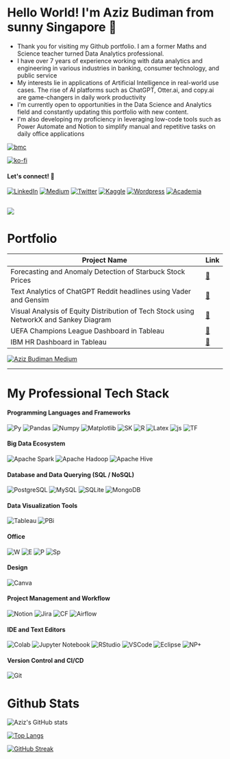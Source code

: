 # Hello World! I'm Aziz Budiman from sunny Singapore 👋

* Thank you for visiting my Github portfolio. I am a former Maths and Science teacher turned Data Analytics professional. 
* I have over 7 years of experience working with data analytics and engineering in various industries in banking, consumer technology, and public service
* My interests lie in applications of Artificial Intelligence in real-world use cases. The rise of AI platforms such as ChatGPT, Otter.ai, and copy.ai are game-changers in daily work productivity
* I'm currently open to opportunities in the Data Science and Analytics field and constantly updating this portfolio with new content.
* I'm also developing my proficiency in leveraging low-code tools such as Power Automate and Notion to simplify manual and repetitive tasks on daily office applications

[![bmc](https://img.shields.io/badge/Buy_Me_A_Coffee-FFDD00?style=for-the-badge&logo=buy-me-a-coffee&logoColor=black)](http://www.buymeacoffee.com/azizbudiman)

[![ko-fi](https://ko-fi.com/img/githubbutton_sm.svg)](https://ko-fi.com/X8X6LSCO4)

#### Let's connect! 🤝
[![LinkedIn](https://img.shields.io/badge/LinkedIn-0077B5?style=for-the-badge&logo=linkedin&logoColor=white)](https://www.linkedin.com/in/azizbudiman/)
[![Medium](https://img.shields.io/badge/Medium-12100E?style=for-the-badge&logo=medium&logoColor=white)](http://www.medium.com/@azizbudiman)
[![Twitter](https://img.shields.io/badge/Twitter-1DA1F2?style=for-the-badge&logo=twitter&logoColor=white)](http://www.twitter.com/sigmaindata)
[![Kaggle](https://img.shields.io/badge/Kaggle-20BEFF?style=for-the-badge&logo=Kaggle&logoColor=white)](http://www.kaggle.com/skyzizou86/)
[![Wordpress](https://img.shields.io/badge/Wordpress-21759B?style=for-the-badge&logo=wordpress&logoColor=white)](http://echoesofalgebra.wordpress.com)
[![Academia](https://img.shields.io/badge/Academia-fff?style=for-the-badge&logo=academia&logoColor=black)](https://suss-sg.academia.edu/azizbudiman)

![](https://komarev.com/ghpvc/?username=aziz0519)
---
# Portfolio

| Project Name | Link |
| ------ | ---- |
| Forecasting and Anomaly Detection of Starbuck Stock Prices |  [🔗](https://medium.com/data-and-beyond/forecasting-anomaly-detection-of-starbucks-stock-prices-using-tensorflow-and-adtk-8b8cdafc66d6)  |
| Text Analytics of ChatGPT Reddit headlines using Vader and Gensim | [🔗](https://medium.com/data-and-beyond/sentiment-analysis-and-topic-modelling-of-reddit-headlines-using-vader-and-gensim-a3ecf2062815) |
| Visual Analysis of Equity Distribution of Tech Stock using NetworkX and Sankey Diagram | [🔗](https://medium.com/data-and-beyond/visual-analysis-of-djia-equity-index-distribution-using-networkx-and-sankey-diagram-1b44d6022d) |
| UEFA Champions League Dashboard in Tableau | [🔗](https://public.tableau.com/app/profile/azizbk1919/viz/UEFAChampionsLeagueDashboard_16892291463720/Dashboard1) |
| IBM HR Dashboard in Tableau | [🔗](https://public.tableau.com/app/profile/azizbk1919/viz/HRDashboard2_15933573880420/Overview) |


[![Aziz Budiman Medium](https://github-readme-medium.vercel.app/?username=azizbudiman&limit=2&bg=black&text=white)](https://medium.com/@azizbudiman)

---
# My Professional Tech Stack

#### Programming Languages and Frameworks
![Py](https://img.shields.io/badge/Python-14354C?style=for-the-badge&logo=python&logoColor=white)
![Pandas](https://img.shields.io/badge/Pandas-2C2D72?style=for-the-badge&logo=pandas&logoColor=white)
![Numpy](https://img.shields.io/badge/Numpy-777BB4?style=for-the-badge&logo=numpy&logoColor=white)
![Matplotlib](https://img.shields.io/badge/Matplotlib-%23ffffff.svg?style=for-the-badge&logo=Matplotlib&logoColor=black)
![SK](https://img.shields.io/badge/scikit_learn-F7931E?style=for-the-badge&logo=scikit-learn&logoColor=white)
![R](https://img.shields.io/badge/R-276DC3?style=for-the-badge&logo=r&logoColor=white)
![Latex](https://img.shields.io/badge/LaTeX-47A141?style=for-the-badge&logo=LaTeX&logoColor=white)
![js](https://img.shields.io/badge/JavaScript-F7DF1E?style=for-the-badge&logo=JavaScript&logoColor=white)
![TF](https://img.shields.io/badge/TensorFlow-FF6F00?style=for-the-badge&logo=tensorflow&logoColor=white)


#### Big Data Ecosystem
![Apache Spark](https://img.shields.io/badge/Apache%20Spark-FDEE21?style=flat-square&logo=apachespark&logoColor=black)
![Apache Hadoop](https://img.shields.io/badge/Apache%20Hadoop-66CCFF?style=for-the-badge&logo=apachehadoop&logoColor=black)
![Apache Hive](https://img.shields.io/badge/Apache%20Hive-FDEE21?style=for-the-badge&logo=apachehive&logoColor=black)

#### Database and Data Querying (SQL / NoSQL)
![PostgreSQL](https://img.shields.io/badge/PostgreSQL-316192?style=for-the-badge&logo=postgresql&logoColor=white)
![MySQL](https://img.shields.io/badge/MySQL-005C84?style=for-the-badge&logo=mysql&logoColor=white)
![SQLite](https://img.shields.io/badge/SQLite-07405E?style=for-the-badge&logo=sqlite&logoColor=white)
![MongoDB](https://img.shields.io/badge/MongoDB-4EA94B?style=for-the-badge&logo=mongodb&logoColor=white)

#### Data Visualization Tools
![Tableau](https://img.shields.io/badge/Tableau-E97627?style=for-the-badge&logo=Tableau&logoColor=white)
![PBi](https://img.shields.io/badge/PowerBI-F2C811?style=for-the-badge&logo=Power%20BI&logoColor=white)

#### Office 
![W](https://img.shields.io/badge/Microsoft_Office-D83B01?style=for-the-badge&logo=microsoft-office&logoColor=white)
![E](https://img.shields.io/badge/Microsoft_Excel-217346?style=for-the-badge&logo=microsoft-excel&logoColor=white)
![P](https://img.shields.io/badge/Microsoft_PowerPoint-B7472A?style=for-the-badge&logo=microsoft-powerpoint&logoColor=white)
![Sp](https://img.shields.io/badge/Microsoft_SharePoint-0078D4?style=for-the-badge&logo=microsoft-sharepoint&logoColor=white)

#### Design
![Canva](https://img.shields.io/badge/Canva-%2300C4CC.svg?&style=for-the-badge&logo=Canva&logoColor=white)


#### Project Management and Workflow
![Notion](https://img.shields.io/badge/Notion-%23000000.svg?style=for-the-badge&logo=notion&logoColor=white)
![Jira](https://img.shields.io/badge/Jira-0052CC?style=for-the-badge&logo=Jira&logoColor=white)
![CF](https://img.shields.io/badge/confluence-%23172BF4.svg?style=for-the-badge&logo=confluence&logoColor=white)
![Airflow](https://img.shields.io/badge/Airflow-017CEE?style=for-the-badge&logo=Apache%20Airflow&logoColor=white)

#### IDE and Text Editors
![Colab](https://img.shields.io/badge/Colab-F9AB00?style=for-the-badge&logo=googlecolab&color=525252)
![Jupyter Notebook](https://img.shields.io/badge/jupyter-%23FA0F00.svg?style=for-the-badge&logo=jupyter&logoColor=white)
![RStudio](https://img.shields.io/badge/RStudio-75AADB?style=for-the-badge&logo=RStudio&logoColor=white)
![VSCode](https://img.shields.io/badge/Visual_Studio_Code-0078D4?style=for-the-badge&logo=visual%20studio%20code&logoColor=white)
![Eclipse](https://img.shields.io/badge/Eclipse-2C2255?style=for-the-badge&logo=eclipse&logoColor=white)
![NP+](https://img.shields.io/badge/Notepad++-90E59A.svg?style=for-the-badge&logo=notepad%2B%2B&logoColor=black)

#### Version Control and CI/CD
![Git](https://img.shields.io/badge/GIT-E44C30?style=for-the-badge&logo=git&logoColor=white)

# Github Stats
![Aziz's GitHub stats](https://github-readme-stats.vercel.app/api?username=aziz0519&show_icons=true&theme=tokyonight)

[![Top Langs](https://github-readme-stats.vercel.app/api/top-langs/?username=aziz0519&layout=donut&theme=tokyonight)](https://github.com/aziz0519/github-readme-stats)

[![GitHub Streak](https://streak-stats.demolab.com/?user=aziz0519&theme=tokyonight)](https://git.io/streak-stats)

